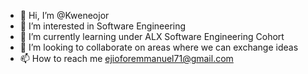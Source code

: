 - 👋 Hi, I’m @Kweneojor
- 👀 I’m interested in Software Engineering
- 🌱 I’m currently learning under ALX Software Engineering Cohort
- 💞️ I’m looking to collaborate on areas where we can exchange ideas
- 📫 How to reach me ejioforemmanuel71@gmail.com

<!---
Kweneojor/Kweneojor is a ✨ special ✨ repository because its `README.md` (this file) appears on your GitHub profile.
You can click the Preview link to take a look at your changes.
--->
